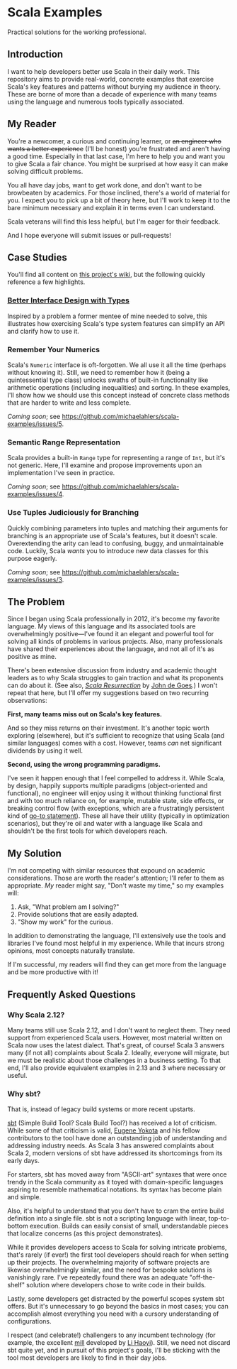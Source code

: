 # Scala Examples

Practical solutions for the working professional.

## Introduction

I want to help developers better use Scala in their daily work. This repository aims to provide real-world, concrete examples that exercise Scala's key features and patterns without burying my audience in theory. These are borne of more than a decade of experience with many teams using the language and numerous tools typically associated.

## My Reader

You're a newcomer, a curious and continuing learner, or ~~an engineer who wants a better experience~~ (I'll be honest) you're frustrated and aren't having a good time. Especially in that last case, I'm here to help you and want you to give Scala a fair chance. You might be surprised at how easy it can make solving difficult problems.

You all have day jobs, want to get work done, and don't want to be browbeaten by academics. For those inclined, there's a world of material for you. I expect you to pick up a bit of theory here, but I'll work to keep it to the bare minimum necessary and explain it in terms even I can understand.

Scala veterans will find this less helpful, but I'm eager for their feedback.

And I hope everyone will submit issues or pull-requests!

## Case Studies

You'll find all content on [this project's wiki](../../wiki), but the following quickly reference a few highlights.

### [Better Interface Design with Types][case-study-better-interface-design-with-types]

Inspired by a problem a former mentee of mine needed to solve, this illustrates how exercising Scala's type system features can simplify an API and clarify how to use it.

### Remember Your Numerics

Scala's `Numeric` interface is oft-forgotten. We all use it all the time (perhaps without knowing it). Still, we need to remember how it (being a quintessential type class) unlocks swaths of built-in functionality like arithmetic operations (including inequalities) and sorting. In these examples, I'll show how we should use this concept instead of concrete class methods that are harder to write and less complete.

_Coming soon_; see https://github.com/michaelahlers/scala-examples/issues/5.

### Semantic Range Representation

Scala provides a built-in `Range` type for representing a range of `Int`, but it's not generic. Here, I'll examine and propose improvements upon an implementation I've seen in practice.

_Coming soon_; see https://github.com/michaelahlers/scala-examples/issues/4.

### Use Tuples Judiciously for Branching

Quickly combining parameters into tuples and matching their arguments for branching is an appropriate use of Scala's features, but it doesn't scale. Overextending the arity can lead to confusing, buggy, and unmaintainable code. Luckily, Scala _wants_ you to introduce new data classes for this purpose eagerly.

_Coming soon_; see https://github.com/michaelahlers/scala-examples/issues/3.

[case-study-better-interface-design-with-types]: ../../wiki/Case-Study:-Better-Interface-Design-with-Types

## The Problem

Since I began using Scala professionally in 2012, it's become my favorite language. My views of this language and its associated tools are overwhelmingly positive—I've found it an elegant and powerful tool for solving all kinds of problems in various projects. Also, many professionals have shared their experiences about the language, and not all of it's as positive as mine.

There's been extensive discussion from industry and academic thought leaders as to why Scala struggles to gain traction and what its proponents can do about it. (See also, [_Scala Resurrection_][john-de-goes-scala-resurrection] by [John de Goes][journal-john-de-goes].) I won't repeat that here, but I'll offer my suggestions based on two recurring observations:

[journal-john-de-goes]: https://degoes.net/
[john-de-goes-scala-resurrection]: https://degoes.net/articles/scala-resurrection

**First, many teams miss out on Scala's key features.**

And so they miss returns on their investment. It's another topic worth exploring (elsewhere), but it's sufficient to recognize that using Scala (and similar languages) comes with a cost. However, teams _can_ net significant dividends by using it well.

**Second, using the wrong programming paradigms.**

I've seen it happen enough that I feel compelled to address it. While Scala, by design, happily supports multiple paradigms (object-oriented and functional), no engineer will enjoy using it without thinking functional first and with too much reliance on, for example, mutable state, side effects, or breaking control flow (with exceptions, which are a frustratingly persistent kind of [go-to statement][wikipedia-considered-harmful]). These all have their utility (typically in optimization scenarios), but they're oil and water with a language like Scala and shouldn't be the first tools for which developers reach.

[wikipedia-considered-harmful]: https://en.wikipedia.org/wiki/Considered_harmful

## My Solution

I'm not competing with similar resources that expound on academic considerations. Those are worth the reader's attention; I'll refer to them as appropriate. _My_ reader might say, "Don't waste my time," so my examples will:

1. Ask, "What problem am I solving?"
1. Provide solutions that are easily adapted.
1. "Show my work" for the curious.

In addition to demonstrating the language, I'll extensively use the tools and libraries I've found most helpful in my experience. While that incurs strong opinions, most concepts naturally translate.

If I'm successful, my readers will find they can get more from the language and be more productive with it!

## Frequently Asked Questions

### Why Scala 2.12?

Many teams still use Scala 2.12, and I don't want to neglect them. They need support from experienced Scala users. However, most material written on Scala now uses the latest dialect. That's great, of course! Scala 3 answers many (if not all) complaints about Scala 2. Ideally, everyone will migrate, but we must be realistic about those challenges in a business setting. To that end, I'll also provide equivalent examples in 2.13 and 3 where necessary or useful.

### Why sbt?

That is, instead of legacy build systems or more recent upstarts.

[sbt][build-tool-sbt] (Simple Build Tool? Scala Build Tool?) has received a lot of criticism. While some of that criticism is valid, [Eugene Yokota][github-eugene-yokota] and his fellow contributors to the tool have done an outstanding job of understanding and addressing industry needs. As Scala 3 has answered complaints about Scala 2, modern versions of sbt have addressed its shortcomings from its early days.

For starters, sbt has moved away from "ASCII-art" syntaxes that were once trendy in the Scala community as it toyed with domain-specific languages aspiring to resemble mathematical notations. Its syntax has become plain and simple.

Also, it's helpful to understand that you don't have to cram the entire build definition into a single file. sbt is not a scripting language with linear, top-to-bottom execution. Builds can easily consist of small, understandable pieces that localize concerns (as this project demonstrates).

While it provides developers access to Scala for solving intricate problems, that's rarely (if ever!) the first tool developers should reach for when setting up their projects. The overwhelming majority of software projects are likewise overwhelmingly similar, and the need for bespoke solutions is vanishingly rare. I've repeatedly found there was an adequate "off-the-shelf" solution where developers chose to write code in their builds.

Lastly, some developers get distracted by the powerful scopes system sbt offers. But it's unnecessary to go beyond the basics in most cases; you can accomplish almost everything you need with a cursory understanding of configurations.

I respect (and celebrate!) challengers to any incumbent technology (for example, the excellent [mill][build-tool-mill] developed by [Li Haoyi][journal-li-haoyi]). Still, we need not discard sbt quite yet, and in pursuit of this project's goals, I'll be sticking with the tool most developers are likely to find in their day jobs.

[build-tool-mill]: https://github.com/com-lihaoyi/mill

[build-tool-sbt]: https://www.scala-sbt.org/

[github-eugene-yokota]: https://github.com/eed3si9n

[journal-li-haoyi]: https://www.lihaoyi.com/

